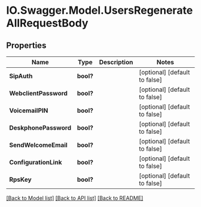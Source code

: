 # IO.Swagger.Model.UsersRegenerateAllRequestBody
## Properties

Name | Type | Description | Notes
------------ | ------------- | ------------- | -------------
**SipAuth** | **bool?** |  | [optional] [default to false]
**WebclientPassword** | **bool?** |  | [optional] [default to false]
**VoicemailPIN** | **bool?** |  | [optional] [default to false]
**DeskphonePassword** | **bool?** |  | [optional] [default to false]
**SendWelcomeEmail** | **bool?** |  | [optional] [default to false]
**ConfigurationLink** | **bool?** |  | [optional] [default to false]
**RpsKey** | **bool?** |  | [optional] [default to false]

[[Back to Model list]](../README.md#documentation-for-models) [[Back to API list]](../README.md#documentation-for-api-endpoints) [[Back to README]](../README.md)

